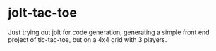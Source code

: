 # jolt-tac-toe

Just trying out jolt for code generation, generating a simple front end project of tic-tac-toe, but on a 4x4 grid with 3 players.
